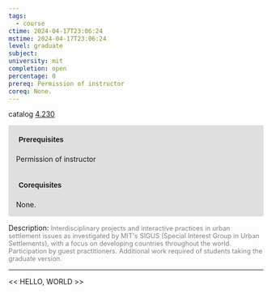 ```yaml
---
tags:
  - course
ctime: 2024-04-17T23:06:24
mstime: 2024-04-17T23:06:24
level: graduate
subject: 
university: mit
completion: open
percentage: 0
prereq: Permission of instructor
coreq: None.
---
```


catalog [4.230](http://student.mit.edu/catalog/m4b.html#4.230)

<span style="display: block; padding: 15px; background-color: rgb(100, 100, 100, 0.2);"><font id="m_prereq3065_0" style="display: block; font-family: Arial, sans-serif; font-weight: bold; padding: 5px">Prerequisites</font><br><span id="prereq3065_0">Permission of instructor</span></span>
<span style="display: block; padding: 15px; background-color: rgb(100, 100, 100, 0.2);"><font id="m_coreq3065_0" style="display: block; font-family: Arial, sans-serif; font-weight: bold; padding: 5px">Corequisites</font><br><span id="coreq3065_0">None.</span></span>

<font style="">Description:</font>
<font style="color: grey; font-size: 0.8rem;">Interdisciplinary projects and interactive practices in urban settlement issues as investigated by MIT's SIGUS (Special Interest Group in Urban Settlements), with a focus on developing countries throughout the world. Participation by guest practitioners. Additional work required of students taking the graduate version.</font>



---

<< HELLO, WORLD >>
